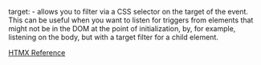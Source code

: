 target:<CSS selector> - allows you to filter via a CSS selector on the target of the event.
This can be useful when you want to listen for triggers from elements that might not be in the DOM at the point of initialization, by, for example, listening on the body, but with a target filter for a child element.


[HTMX Reference](https://htmx.org/attributes/hx-trigger/)
